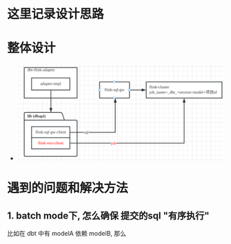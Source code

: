 # 这里记录设计思路

# 整体设计
- ![](./doc/architecture.png)



# 遇到的问题和解决方法
##

## 1. batch mode下, 怎么确保 提交的sql "有序执行"

比如在 dbt 中有 modelA 依赖 modelB, 那么